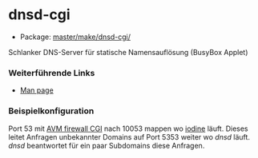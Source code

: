 # dnsd-cgi
 - Package: [master/make/dnsd-cgi/](https://github.com/Freetz-NG/freetz-ng/tree/master/make/dnsd-cgi/)

Schlanker DNS-Server für statische Namensauflösung (BusyBox Applet)

### Weiterführende Links

-   [Man
    page](http://www.busybox.net/downloads/BusyBox.html#dnsd)

### Beispielkonfiguration

Port 53 mit [AVM firewall CGI](avm-firewall.md) nach 10053
mappen wo [iodine](iodine.md) läuft. Dieses leitet Anfragen
unbekannter Domains auf Port 5353 weiter wo *dnsd* läuft. *dnsd*
beantwortet für ein paar Subdomains diese Anfragen.

